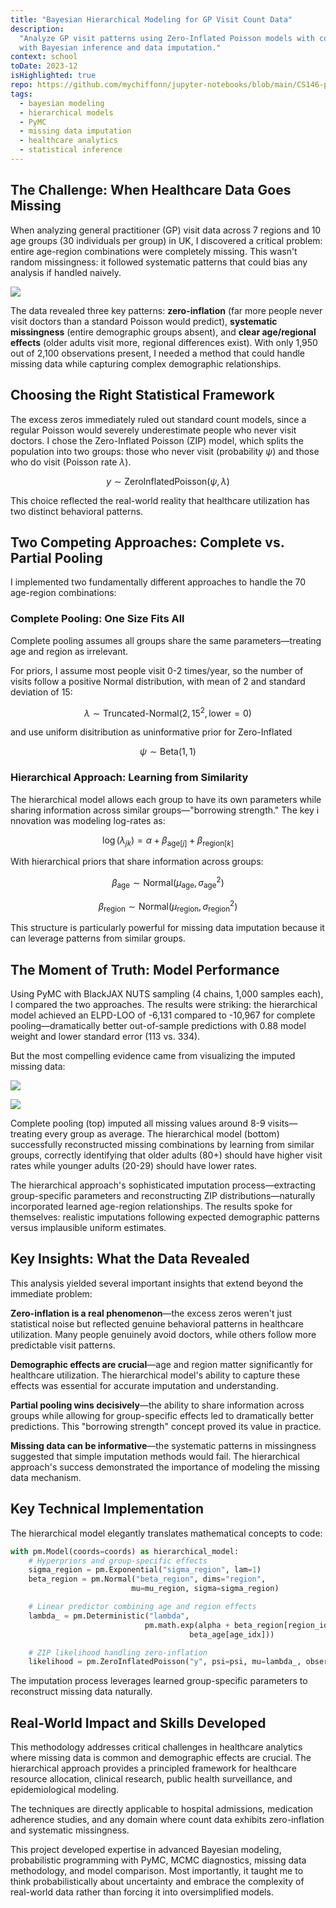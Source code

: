 ```yaml
---
title: "Bayesian Hierarchical Modeling for GP Visit Count Data"
description:
  "Analyze GP visit patterns using Zero-Inflated Poisson models with complete and partial pooling,
  with Bayesian inference and data imputation."
context: school
toDate: 2023-12
isHighlighted: true
repo: https://github.com/mychiffonn/jupyter-notebooks/blob/main/CS146-project-2.ipynb
tags:
  - bayesian modeling
  - hierarchical models
  - PyMC
  - missing data imputation
  - healthcare analytics
  - statistical inference
---
```


## The Challenge: When Healthcare Data Goes Missing

When analyzing general practitioner (GP) visit data across 7 regions and 10 age groups (30
individuals per group) in UK, I discovered a critical problem: entire age-region combinations were
completely missing. This wasn't random missingness: it followed systematic patterns that could bias
any analysis if handled naively.

![](2024-bayesian-data.png)

The data revealed three key patterns: **zero-inflation** (far more people never visit doctors than a
standard Poisson would predict), **systematic missingness** (entire demographic groups absent), and
**clear age/regional effects** (older adults visit more, regional differences exist). With only
1,950 out of 2,100 observations present, I needed a method that could handle missing data while
capturing complex demographic relationships.

## Choosing the Right Statistical Framework

The excess zeros immediately ruled out standard count models, since a regular Poisson would severely
underestimate people who never visit doctors. I chose the Zero-Inflated Poisson (ZIP) model, which
splits the population into two groups: those who never visit (probability $\psi$) and those who do
visit (Poisson rate $\lambda$).

$$
y \sim \text{ZeroInflatedPoisson}(\psi, \lambda)
$$

This choice reflected the real-world reality that healthcare utilization has two distinct behavioral
patterns.

## Two Competing Approaches: Complete vs. Partial Pooling

I implemented two fundamentally different approaches to handle the 70 age-region combinations:

### Complete Pooling: One Size Fits All

Complete pooling assumes all groups share the same parameters—treating age and region as irrelevant.

For priors, I assume most people visit 0-2 times/year, so the number of visits follow a positive
Normal distribution, with mean of 2 and standard deviation of 15:

$$
\lambda \sim \text{Truncated-Normal}(2, 15^2, \text{lower}=0)
$$

and use uniform disitribution as uninformative prior for Zero-Inflated

$$
\psi \sim \text{Beta}(1,1)
$$

### Hierarchical Approach: Learning from Similarity

The hierarchical model allows each group to have its own parameters while sharing information across
similar groups—"borrowing strength." The key i nnovation was modeling log-rates as:

$$
\log(\lambda_{jk}) = \alpha + \beta_{\text{age}[j]} + \beta_{\text{region}[k]}
$$

With hierarchical priors that share information across groups:

$$
\beta_{\text{age}} \sim \text{Normal}(\mu_{\text{age}}, \sigma_{\text{age}}^2)
$$

$$
\beta_{\text{region}} \sim \text{Normal}(\mu_{\text{region}}, \sigma_{\text{region}}^2)
$$

This structure is particularly powerful for missing data imputation because it can leverage patterns
from similar groups.

## The Moment of Truth: Model Performance

Using PyMC with BlackJAX NUTS sampling (4 chains, 1,000 samples each), I compared the two
approaches. The results were striking: the hierarchical model achieved an ELPD-LOO of -6,131
compared to -10,967 for complete pooling—dramatically better out-of-sample predictions with 0.88
model weight and lower standard error (113 vs. 334).

But the most compelling evidence came from visualizing the imputed missing data:

![](2024-bayesian-complete-pooling.png)

![](2024-bayesian-hierarchical-model.png)

Complete pooling (top) imputed all missing values around 8-9 visits—treating every group as average.
The hierarchical model (bottom) successfully reconstructed missing combinations by learning from
similar groups, correctly identifying that older adults (80+) should have higher visit rates while
younger adults (20-29) should have lower rates.

The hierarchical approach's sophisticated imputation process—extracting group-specific parameters
and reconstructing ZIP distributions—naturally incorporated learned age-region relationships. The
results spoke for themselves: realistic imputations following expected demographic patterns versus
implausible uniform estimates.

## Key Insights: What the Data Revealed

This analysis yielded several important insights that extend beyond the immediate problem:

**Zero-inflation is a real phenomenon**—the excess zeros weren't just statistical noise but
reflected genuine behavioral patterns in healthcare utilization. Many people genuinely avoid
doctors, while others follow more predictable visit patterns.

**Demographic effects are crucial**—age and region matter significantly for healthcare utilization.
The hierarchical model's ability to capture these effects was essential for accurate imputation and
understanding.

**Partial pooling wins decisively**—the ability to share information across groups while allowing
for group-specific effects led to dramatically better predictions. This "borrowing strength" concept
proved its value in practice.

**Missing data can be informative**—the systematic patterns in missingness suggested that simple
imputation methods would fail. The hierarchical approach's success demonstrated the importance of
modeling the missing data mechanism.

## Key Technical Implementation

The hierarchical model elegantly translates mathematical concepts to code:

```python
with pm.Model(coords=coords) as hierarchical_model:
    # Hyperpriors and group-specific effects
    sigma_region = pm.Exponential("sigma_region", lam=1)
    beta_region = pm.Normal("beta_region", dims="region",
                           mu=mu_region, sigma=sigma_region)

    # Linear predictor combining age and region effects
    lambda_ = pm.Deterministic("lambda",
                              pm.math.exp(alpha + beta_region[region_idx] +
                                        beta_age[age_idx]))

    # ZIP likelihood handling zero-inflation
    likelihood = pm.ZeroInflatedPoisson("y", psi=psi, mu=lambda_, observed=counts)
```

The imputation process leverages learned group-specific parameters to reconstruct missing data
naturally.

## Real-World Impact and Skills Developed

This methodology addresses critical challenges in healthcare analytics where missing data is common
and demographic effects are crucial. The hierarchical approach provides a principled framework for
healthcare resource allocation, clinical research, public health surveillance, and epidemiological
modeling.

The techniques are directly applicable to hospital admissions, medication adherence studies, and any
domain where count data exhibits zero-inflation and systematic missingness.

This project developed expertise in advanced Bayesian modeling, probabilistic programming with PyMC,
MCMC diagnostics, missing data methodology, and model comparison. Most importantly, it taught me to
think probabilistically about uncertainty and embrace the complexity of real-world data rather than
forcing it into oversimplified models.
